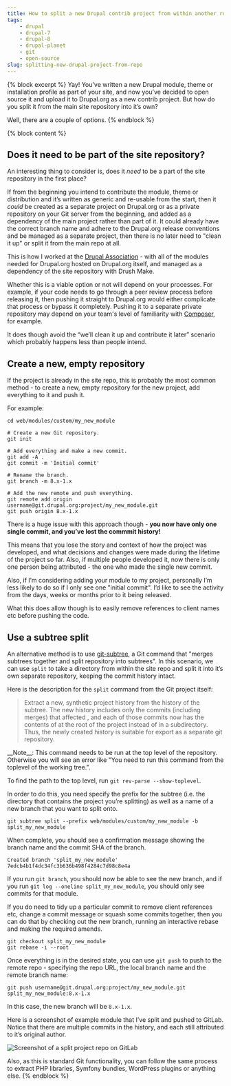 ```yaml
---
title: How to split a new Drupal contrib project from within another repository
tags:
    - drupal
    - drupal-7
    - drupal-8
    - drupal-planet
    - git
    - open-source
slug: splitting-new-drupal-project-from-repo
---
```

{% block excerpt %}
Yay! You’ve written a new Drupal module, theme or installation profile as part of your site, and now you’ve decided to open source it and upload it to Drupal.org as a new contrib project. But how do you split it from the main site repository into it’s own?

Well, there are a couple of options.
{% endblock %}

{% block content %}
## Does it need to be part of the site repository?

An interesting thing to consider is, does it _need_ to be a part of the site repository in the first place?

If from the beginning you intend to contribute the module, theme or distribution and it’s written as generic and re-usable from the start, then it _could_ be created as a separate project on Drupal.org or as a private repository on your Git server from the beginning, and added as a dependency of the main project rather than part of it. It could already have the correct branch name and adhere to the Drupal.org release conventions and be managed as a separate project, then there is no later need to "clean it up" or split it from the main repo at all.

This is how I worked at the [Drupal Association][2] - with all of the modules needed for Drupal.org hosted on Drupal.org itself, and managed as a dependency of the site repository with Drush Make.

Whether this is a viable option or not will depend on your processes. For example, if your code needs to go through a peer review process before releasing it, then pushing it straight to Drupal.org would either complicate that process or bypass it completely. Pushing it to a separate private repository may depend on your team's level of familiarity with [Composer][3], for example.

It does though avoid the “we’ll clean it up and contribute it later” scenario which probably happens less than people intend.

## Create a new, empty repository

If the project is already in the site repo, this is probably the most common method - to create a new, empty repository for the new project, add everything to it and push it.

For example:

```language-bash
cd web/modules/custom/my_new_module

# Create a new Git repository.
git init

# Add everything and make a new commit.
git add -A .
git commit -m 'Initial commit'

# Rename the branch.
git branch -m 8.x-1.x

# Add the new remote and push everything.
git remote add origin username@git.drupal.org:project/my_new_module.git
git push origin 8.x-1.x
```

There is a huge issue with this approach though - **you now have only one single commit, and you’ve lost the commmit history!**

This means that you lose the story and context of how the project was developed, and what decisions and changes were made during the lifetime of the project so far. Also, if multiple people developed it, now there is only one person being attributed - the one who made the single new commit.

Also, if I’m considering adding your module to my project, personally I’m less likely to do so if I only see one "initial commit". I’d like to see the activity from the days, weeks or months prior to it being released.

What this does allow though is to easily remove references to client names etc before pushing the code.

## Use a subtree split

An alternative method is to use [git-subtree][0], a Git command that "merges subtrees together and split repository into subtrees". In this scenario, we can use `split` to take a directory from within the site repo and split it into it’s own separate repository, keeping the commit history intact.

Here is the description for the `split` command from the Git project itself:

> Extract a new, synthetic project history from the
history of the <prefix> subtree.  The new history
includes only the commits (including merges) that
affected <prefix>, and each of those commits now has the
contents of <prefix> at the root of the project instead
of in a subdirectory.  Thus, the newly created history
is suitable for export as a separate git repository.

<div class="note" markdown="1">
__Note__: This command needs to be run at the top level of the repository. Otherwise you will see an error like "You need to run this command from the toplevel of the working tree.".

To find the path to the top level, run `git rev-parse --show-toplevel`.
</div>

In order to do this, you need specify the prefix for the subtree (i.e. the directory that contains the project you’re splitting) as well as a name of a new branch that you want to split onto.

```
git subtree split --prefix web/modules/custom/my_new_module -b split_my_new_module
```

When complete, you should see a confirmation message showing the branch name and the commit SHA of the branch.

```
Created branch 'split_my_new_module'
7edcb4b1f4dc34fc3b636b498f4284c7d98c8e4a
```

If you run `git branch`, you should now be able to see the new branch, and if you run `git log --oneline split_my_new_module`, you should only see commits for that module.

If you do need to tidy up a particular commit to remove client references etc, change a commit message or squash some commits together, then you can do that by checking out the new branch, running an interactive rebase and making the required amends.

```
git checkout split_my_new_module
git rebase -i --root
```

Once everything is in the desired state, you can use `git push` to push to the remote repo - specifying the repo URL, the local branch name and the remote branch name:

```
git push username@git.drupal.org:project/my_new_module.git split_my_new_module:8.x-1.x
```

In this case, the new branch will be `8.x-1.x`.

Here is a screenshot of example module that I’ve split and pushed to GitLab. Notice that there are multiple commits in the history, and each still attributed to it’s original author.

![Screenshot of a split project repo on GitLab](/images/blog/subtree-split-drupal-module.png)

Also, as this is standard Git functionality, you can follow the same process to extract PHP libraries, Symfony bundles, WordPress plugins or anything else.
{% endblock %}

[0]: https://github.com/git/git/blob/master/contrib/subtree/git-subtree.txt
[1]: https://github.com/git/git/blob/master/contrib/subtree/git-subtree.txt#L101-L108
[2]: {{site.companies.drupal_association.url}}
[3]: https://getcomposer.org
